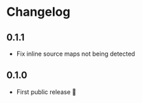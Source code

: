 # Changelog

## 0.1.1

* Fix inline source maps not being detected

## 0.1.0

* First public release 🎉
